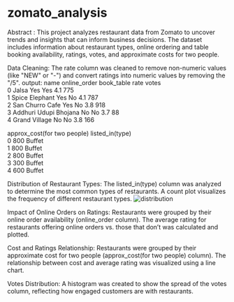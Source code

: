 # zomato_analysis

Abstract :
This project analyzes restaurant data from Zomato to uncover trends and insights that can inform business decisions. The dataset includes information about restaurant types, online ordering and table booking availability, ratings, votes, and approximate costs for two people.

Data Cleaning:
The rate column was cleaned to remove non-numeric values (like "NEW" or "-") and convert ratings into numeric values by removing the "/5".
output:
                    name online_order book_table  rate  votes  \
0                  Jalsa          Yes        Yes   4.1    775   
1         Spice Elephant          Yes         No   4.1    787   
2        San Churro Cafe          Yes         No   3.8    918   
3  Addhuri Udupi Bhojana           No         No   3.7     88   
4          Grand Village           No         No   3.8    166   

   approx_cost(for two people) listed_in(type)  
0                          800          Buffet  
1                          800          Buffet  
2                          800          Buffet  
3                          300          Buffet  
4                          600          Buffet  


Distribution of Restaurant Types:
The listed_in(type) column was analyzed to determine the most common types of restaurants.
A count plot visualizes the frequency of different restaurant types.
![distribution](https://github.com/user-attachments/assets/92f698a2-15eb-4a19-ac54-8fd06cb42cb0)

Impact of Online Orders on Ratings:
Restaurants were grouped by their online order availability (online_order column).
The average rating for restaurants offering online orders vs. those that don’t was calculated and plotted.


Cost and Ratings Relationship:
Restaurants were grouped by their approximate cost for two people (approx_cost(for two people) column).
The relationship between cost and average rating was visualized using a line chart.

Votes Distribution:
A histogram was created to show the spread of the votes column, reflecting how engaged customers are with restaurants.
